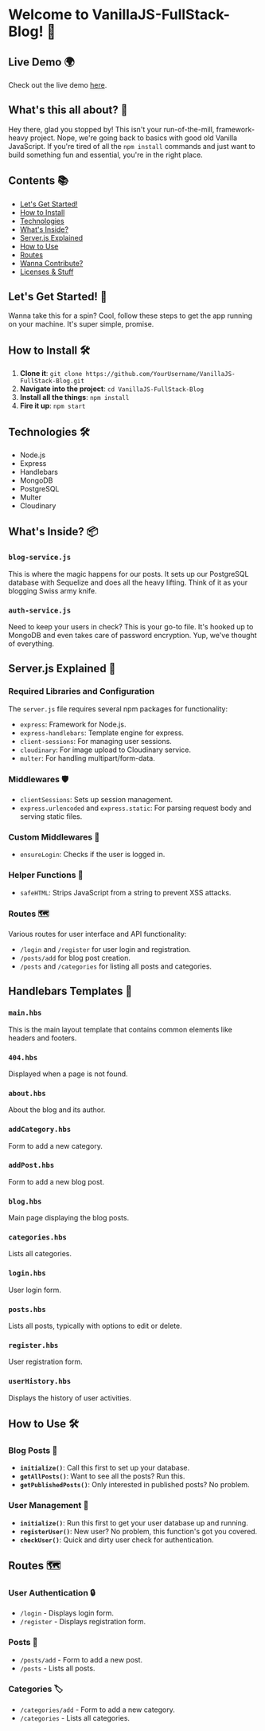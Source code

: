 # Welcome to VanillaJS-FullStack-Blog! 🎉

## Live Demo 🌍

Check out the live demo [here](https://crabby-tan-viper.cyclic.app).

## What's this all about? 🤔

Hey there, glad you stopped by! This isn't your run-of-the-mill, framework-heavy project. Nope, we're going back to basics with good old Vanilla JavaScript. If you're tired of all the `npm install` commands and just want to build something fun and essential, you're in the right place.

## Contents 📚

- [Let's Get Started!](#lets-get-started)
- [How to Install](#how-to-install)
- [Technologies](#technologies)
- [What's Inside?](#whats-inside)
- [Server.js Explained](#serverjs-explained)
- [How to Use](#how-to-use)
- [Routes](#routes)
- [Wanna Contribute?](#wanna-contribute)
- [Licenses & Stuff](#licenses--stuff)

## Let's Get Started! 🚀

Wanna take this for a spin? Cool, follow these steps to get the app running on your machine. It's super simple, promise.

## How to Install 🛠️

1. **Clone it**: `git clone https://github.com/YourUsername/VanillaJS-FullStack-Blog.git`
2. **Navigate into the project**: `cd VanillaJS-FullStack-Blog`
3. **Install all the things**: `npm install`
4. **Fire it up**: `npm start`

## Technologies 🛠️

- Node.js
- Express
- Handlebars
- MongoDB
- PostgreSQL
- Multer
- Cloudinary

## What's Inside? 📦

### `blog-service.js`

This is where the magic happens for our posts. It sets up our PostgreSQL database with Sequelize and does all the heavy lifting. Think of it as your blogging Swiss army knife.

### `auth-service.js`

Need to keep your users in check? This is your go-to file. It's hooked up to MongoDB and even takes care of password encryption. Yup, we've thought of everything.

## Server.js Explained 📖

### Required Libraries and Configuration

The `server.js` file requires several npm packages for functionality:

- `express`: Framework for Node.js.
- `express-handlebars`: Template engine for express.
- `client-sessions`: For managing user sessions.
- `cloudinary`: For image upload to Cloudinary service.
- `multer`: For handling multipart/form-data.

### Middlewares 🛡️

- `clientSessions`: Sets up session management.
- `express.urlencoded` and `express.static`: For parsing request body and serving static files.

### Custom Middlewares 🎩

- `ensureLogin`: Checks if the user is logged in.

### Helper Functions 🔧

- `safeHTML`: Strips JavaScript from a string to prevent XSS attacks.

### Routes 🗺️

Various routes for user interface and API functionality:

- `/login` and `/register` for user login and registration.
- `/posts/add` for blog post creation.
- `/posts` and `/categories` for listing all posts and categories.
## Handlebars Templates 🎨

### `main.hbs`

This is the main layout template that contains common elements like headers and footers.

### `404.hbs`

Displayed when a page is not found.

### `about.hbs`

About the blog and its author.

### `addCategory.hbs`

Form to add a new category.

### `addPost.hbs`

Form to add a new blog post.

### `blog.hbs`

Main page displaying the blog posts.

### `categories.hbs`

Lists all categories.

### `login.hbs`

User login form.

### `posts.hbs`

Lists all posts, typically with options to edit or delete.

### `register.hbs`

User registration form.

### `userHistory.hbs`

Displays the history of user activities.

## How to Use 🛠️

### Blog Posts 📝

- **`initialize()`**: Call this first to set up your database.
- **`getAllPosts()`**: Want to see all the posts? Run this.
- **`getPublishedPosts()`**: Only interested in published posts? No problem.

### User Management 👤

- **`initialize()`**: Run this first to get your user database up and running.
- **`registerUser()`**: New user? No problem, this function's got you covered.
- **`checkUser()`**: Quick and dirty user check for authentication.

## Routes 🗺️

### User Authentication 🔒

- `/login` - Displays login form.
- `/register` - Displays registration form.

### Posts 📝

- `/posts/add` - Form to add a new post.
- `/posts` - Lists all posts.

### Categories 🏷️

- `/categories/add` - Form to add a new category.
- `/categories` - Lists all categories.
